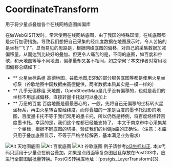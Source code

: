# CoordinateTransform
用于将少量点叠加各个在线网络底图纠偏库

在做WebGIS开发时，常常使用在线网络底图，由于我国的特殊国情，在线底图都是实行加密措施，导致我们想把自己采集的经纬度数据在地图展示时，令人苦恼的是坐标“飞了”。显而易见的思路是，根据网络底图的偏移，对自己的采集数据加减偏移量，从而达到比较好的叠加。但更令人痛苦的是，不同的底图，如百度和谷歌，和天地图等等不同地图，偏移量却又各不相同，如之奈何？本文作者对常用地图偏移总结如下：
- ** 火星坐标系组  高德地图，谷歌地图,ESRI的部分服务底图等都是使用火星坐标系（谷歌地图中国数据由高德提供，两者数据本质其实是一模一样的）
- ** 几乎无偏移组  天地图，OpenStreetMap是几乎没有偏移的，也就是我们的坐标不用加减偏移，直接转墨卡托就可以叠加上
- ** 万恶的百度  百度地图是最最恶心的，一般，先将自己无偏移的坐标转火星坐标系，再由火星转百度经纬度，而你叠加的一定是百度的墨卡托投影的地图，百度墨卡托不等于我们常用的墨卡托，所以仍然是特例，将百度经纬转百度墨卡托。幸运的是，我们这个库都已经能支持了。
本文于南京市中心采集某一个坐标，根据不同底图的切换，验证我们的纠偏js库的正确性。（注意：本库只用于叠加底图显示，不等于严格坐标解密，基本满足业务需求）
	
![Alt 天地图底图](/images/demo/tianditu.png "天地图")
![Alt 百度底图](/images/demo/baidu.png "百度地图")
![Alt 谷歌底图](/images/demo/google.png "谷歌地图")
例子请参考[ol3坐标纠正][1].
本js代码只适用于少量点在前台叠加，如果是点线面等复杂图层且存放在PostGIS中，应进行全部图层批量转换。PostGIS转换库地址：[postgis_LayerTransform][3].

[1]: http://freegis.github.io/examples/CoordinateTransform.html
[2]: https://github.com/FreeGIS/postgis_LayerTransform

